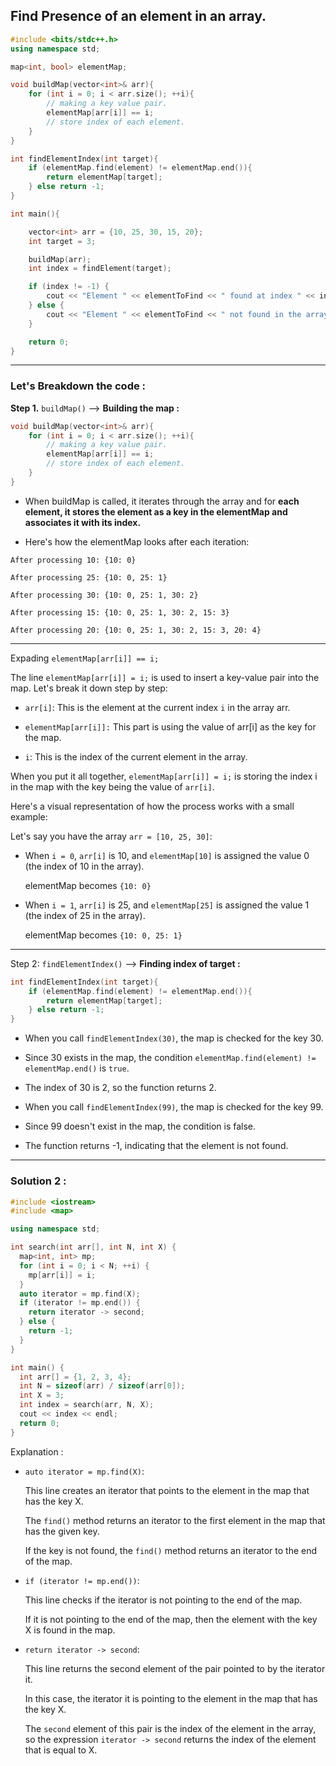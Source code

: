 ## Find Presence of an element in an array.

```cpp
#include <bits/stdc++.h>
using namespace std;

map<int, bool> elementMap;

void buildMap(vector<int>& arr){
    for (int i = 0; i < arr.size(); ++i){
        // making a key value pair.
        elementMap[arr[i]] == i;
        // store index of each element.
    }
}

int findElementIndex(int target){
    if (elementMap.find(element) != elementMap.end()){
        return elementMap[target];
    } else return -1;
}

int main(){

    vector<int> arr = {10, 25, 30, 15, 20};
    int target = 3;

    buildMap(arr);
    int index = findElement(target);

    if (index != -1) {
        cout << "Element " << elementToFind << " found at index " << index << endl;
    } else {
        cout << "Element " << elementToFind << " not found in the array." << endl;
    }

    return 0;
}

```

---

### Let's Breakdown the code :

**Step 1.** `buildMap()` --> **Building the map :**

```cpp
void buildMap(vector<int>& arr){
    for (int i = 0; i < arr.size(); ++i){
        // making a key value pair.
        elementMap[arr[i]] == i;
        // store index of each element.
    }
}
```

- When buildMap is called, it iterates through the array and for **each element, it stores the element as a key in the elementMap and associates it with its index.**

- Here's how the elementMap looks after each iteration:

```
After processing 10: {10: 0}

After processing 25: {10: 0, 25: 1}

After processing 30: {10: 0, 25: 1, 30: 2}

After processing 15: {10: 0, 25: 1, 30: 2, 15: 3}

After processing 20: {10: 0, 25: 1, 30: 2, 15: 3, 20: 4}
```

---

Expading `elementMap[arr[i]] == i;`

The line `elementMap[arr[i]] = i;` is used to insert a key-value pair into the map. Let's break it down step by step:

- `arr[i]`: This is the element at the current index `i` in the array arr.

- `elementMap[arr[i]]:` This part is using the value of arr[i] as the key for the map.

- `i`: This is the index of the current element in the array.

When you put it all together, `elementMap[arr[i]] = i;` is storing the index i in the map with the key being the value of `arr[i]`.

Here's a visual representation of how the process works with a small example:

Let's say you have the array `arr = [10, 25, 30]`:

- When `i = 0`, `arr[i]` is 10, and `elementMap[10]` is assigned the value 0 (the index of 10 in the array).

  elementMap becomes `{10: 0}`

- When `i = 1`, `arr[i]` is 25, and `elementMap[25]` is assigned the value 1 (the index of 25 in the array).

  elementMap becomes `{10: 0, 25: 1}`

---

Step 2: `findElementIndex()` --> **Finding index of target :**

```cpp
int findElementIndex(int target){
    if (elementMap.find(element) != elementMap.end()){
        return elementMap[target];
    } else return -1;
}
```

- When you call `findElementIndex(30)`, the map is checked for the key 30.

- Since 30 exists in the map, the condition `elementMap.find(element) != elementMap.end()` is `true`.

- The index of 30 is 2, so the function returns 2.

- When you call `findElementIndex(99)`, the map is checked for the key 99.

- Since 99 doesn't exist in the map, the condition is false.

- The function returns -1, indicating that the element is not found.

---

### Solution 2 :

```cpp
#include <iostream>
#include <map>

using namespace std;

int search(int arr[], int N, int X) {
  map<int, int> mp;
  for (int i = 0; i < N; ++i) {
    mp[arr[i]] = i;
  }
  auto iterator = mp.find(X);
  if (iterator != mp.end()) {
    return iterator -> second;
  } else {
    return -1;
  }
}

int main() {
  int arr[] = {1, 2, 3, 4};
  int N = sizeof(arr) / sizeof(arr[0]);
  int X = 3;
  int index = search(arr, N, X);
  cout << index << endl;
  return 0;
}

```

Explanation :

- `auto iterator = mp.find(X)`:

  This line creates an iterator that points to the element in the map that has the key X.

  The `find()` method returns an iterator to the first element in the map that has the given key.

  If the key is not found, the `find()` method returns an iterator to the end of the map.

- `if (iterator != mp.end())`:

  This line checks if the iterator is not pointing to the end of the map.

  If it is not pointing to the end of the map, then the element with the key X is found in the map.

- `return iterator -> second`:

  This line returns the second element of the pair pointed to by the iterator it.

  In this case, the iterator it is pointing to the element in the map that has the key X.

  The `second` element of this pair is the index of the element in the array, so the expression `iterator -> second` returns the index of the element that is equal to X.
